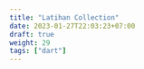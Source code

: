 ```yaml
---
title: "Latihan Collection"
date: 2023-01-27T22:03:23+07:00
draft: true
weight: 29
tags: ["dart"]
---
```


